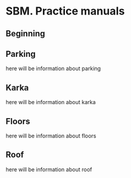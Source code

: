 # SBM. Practice manuals

## Beginning

## Parking
here will be information about parking

## Karka
here will be information about karka

## Floors
here will be information about floors

## Roof
here will be information about roof
